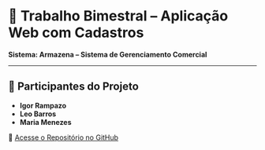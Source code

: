 # 📘 Trabalho Bimestral – Aplicação Web com Cadastros  

**Sistema: Armazena – Sistema de Gerenciamento Comercial**

---

## 👥 Participantes do Projeto

- **Igor Rampazo**
- **Leo Barros**
- **Maria Menezes**

🔗 [Acesse o Repositório no GitHub](https://github.com/seu-usuario/seu-repositorio)
